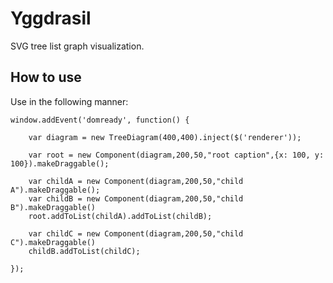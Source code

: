 Yggdrasil
==========

SVG tree list graph visualization.

How to use
----------

Use in the following manner:

	window.addEvent('domready', function() {

		var diagram = new TreeDiagram(400,400).inject($('renderer'));
		
		var root = new Component(diagram,200,50,"root caption",{x: 100, y: 100}).makeDraggable();
		
		var childA = new Component(diagram,200,50,"child A").makeDraggable();
		var childB = new Component(diagram,200,50,"child B").makeDraggable()
		root.addToList(childA).addToList(childB);
		
		var childC = new Component(diagram,200,50,"child C").makeDraggable()
		childB.addToList(childC);
		
	}); 
